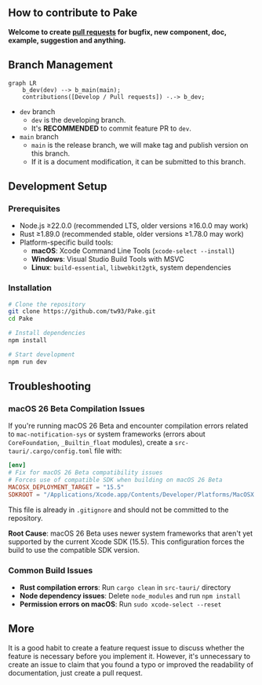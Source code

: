 ## How to contribute to Pake

**Welcome to create [pull requests](https://github.com/tw93/Pake/compare/) for bugfix, new component, doc, example, suggestion and anything.**

## Branch Management

```mermaid
graph LR
    b_dev(dev) --> b_main(main);
    contributions([Develop / Pull requests]) -.-> b_dev;
```

- `dev` branch
  - `dev` is the developing branch.
  - It's **RECOMMENDED** to commit feature PR to `dev`.
- `main` branch
  - `main` is the release branch, we will make tag and publish version on this branch.
  - If it is a document modification, it can be submitted to this branch.

## Development Setup

### Prerequisites

- Node.js ≥22.0.0 (recommended LTS, older versions ≥16.0.0 may work)
- Rust ≥1.89.0 (recommended stable, older versions ≥1.78.0 may work)
- Platform-specific build tools:
  - **macOS**: Xcode Command Line Tools (`xcode-select --install`)
  - **Windows**: Visual Studio Build Tools with MSVC
  - **Linux**: `build-essential`, `libwebkit2gtk`, system dependencies

### Installation

```bash
# Clone the repository
git clone https://github.com/tw93/Pake.git
cd Pake

# Install dependencies
npm install

# Start development
npm run dev
```

## Troubleshooting

### macOS 26 Beta Compilation Issues

If you're running macOS 26 Beta and encounter compilation errors related to `mac-notification-sys` or system frameworks (errors about `CoreFoundation`, `_Builtin_float` modules), create a `src-tauri/.cargo/config.toml` file with:

```toml
[env]
# Fix for macOS 26 Beta compatibility issues
# Forces use of compatible SDK when building on macOS 26 Beta
MACOSX_DEPLOYMENT_TARGET = "15.5"
SDKROOT = "/Applications/Xcode.app/Contents/Developer/Platforms/MacOSX.platform/Developer/SDKs/MacOSX15.5.sdk"
```

This file is already in `.gitignore` and should not be committed to the repository.

**Root Cause**: macOS 26 Beta uses newer system frameworks that aren't yet supported by the current Xcode SDK (15.5). This configuration forces the build to use the compatible SDK version.

### Common Build Issues

- **Rust compilation errors**: Run `cargo clean` in `src-tauri/` directory
- **Node dependency issues**: Delete `node_modules` and run `npm install`
- **Permission errors on macOS**: Run `sudo xcode-select --reset`

## More

It is a good habit to create a feature request issue to discuss whether the feature is necessary before you implement it. However, it's unnecessary to create an issue to claim that you found a typo or improved the readability of documentation, just create a pull request.
